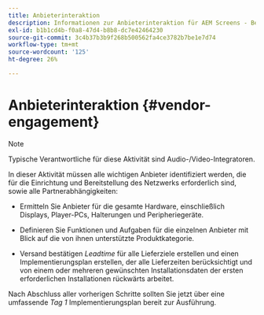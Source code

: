```yaml
---
title: Anbieterinteraktion
description: Informationen zur Anbieterinteraktion für AEM Screens - Best Practices .
exl-id: b1b1cd4b-f0a8-47d4-b8b8-dc7e42464230
source-git-commit: 3c4b37b3b9f268b500562fa4ce3782b7be1e7d74
workflow-type: tm+mt
source-wordcount: '125'
ht-degree: 26%

---
```


# Anbieterinteraktion {#vendor-engagement}

>[!NOTE]
>Typische Verantwortliche für diese Aktivität sind Audio-/Video-Integratoren.

In dieser Aktivität müssen alle wichtigen Anbieter identifiziert werden, die für die Einrichtung und Bereitstellung des Netzwerks erforderlich sind, sowie alle Partnerabhängigkeiten:

* Ermitteln Sie Anbieter für die gesamte Hardware, einschließlich Displays, Player-PCs, Halterungen und Peripheriegeräte.

* Definieren Sie Funktionen und Aufgaben für die einzelnen Anbieter mit Blick auf die von ihnen unterstützte Produktkategorie.

* Versand bestätigen *Leadtime* für alle Lieferziele erstellen und einen Implementierungsplan erstellen, der alle Lieferzeiten berücksichtigt und von einem oder mehreren gewünschten Installationsdaten der ersten erforderlichen Installationen rückwärts arbeitet.

Nach Abschluss aller vorherigen Schritte sollten Sie jetzt über eine umfassende *Tag 1* Implementierungsplan bereit zur Ausführung.
